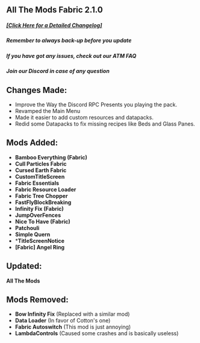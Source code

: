 ## All The Mods Fabric 2.1.0
##### [[**Click Here for a Detailed Changelog**]](https://raw.githubusercontent.com/AllTheMods/ATM-Fabric/master/changelog/2.1.0-detailed.txt)


##### Remember to always back-up before you update 

##### If you have got any issues, check out our ATM FAQ

##### Join our Discord in case of any question

## Changes Made:
- Improve the Way the Discord RPC Presents you playing the pack.
- Revamped the Main Menu
- Made it easier to add custom resources and datapacks.
- Redid some Datapacks to fix missing recipes like Beds and Glass Panes.


## Mods Added:
- **Bamboo Everything (Fabric)**
- **Cull Particles Fabric**
- **Cursed Earth Fabric**
- **CustomTitleScreen**
- **Fabric Essentials**
- **Fabric Resource Loader**
- **Fabric Tree Chopper**
- **FastFlyBlockBreaking**
- **Infinity Fix (Fabric)**
- **JumpOverFences**
- **Nice To Have (Fabric)**
- **Patchouli**
- **Simple Quern**
- ***TitleScreenNotice**
- **[Fabric] Angel Ring**

## Updated:
 **All The Mods**

## Mods Removed:
- **Bow Infinity Fix** (Replaced with a similar mod)
- **Data Loader** (In favor of Cotton's one)
- **Fabric Autoswitch** (This mod is just annoying)
- **LambdaControls** (Caused some crashes and is basically useless)
